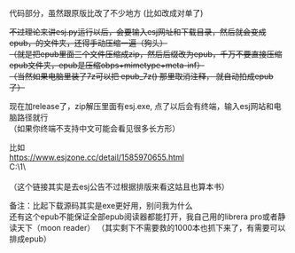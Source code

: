 代码部分，虽然跟原版比改了不少地方 (比如改成对单了)<br>

~~不过理论来讲esj.py运行以后，会要输入esj网址和下载目录，然后就会变成epub，的文件夹，还得手动压缩一遍（狗头）~~<br>
~~（就是把epub里面三个文件压缩成zip，然后后缀改为epub，千万不要直接压缩epub文件夹，epub是压缩obps+mimetype+meta-inf）~~<br>
~~（当然如果电脑里装了7z可以把 epub_7z() 那里取消注释， 就自动拍成epub了）~~<br>

现在加release了，zip解压里面有esj.exe, 点了以后会有终端，输入esj网站和电脑路径就行<br>
（如果你终端不支持中文可能会看见很多长方形）

比如<br>
https://www.esjzone.cc/detail/1585970655.html<br>
C:\1\ <br>
<br>
（这个链接其实是去esj公告不过根据排版来看这姑且也算本书）<br>

备注：比起下载源码其实是exe更好用，别问我为什么<br>
还有这个epub不能保证全部epub阅读器都能打开，我自己用的librera pro或者静读天下（moon reader）
（其实剩下不需要救的1000本也抓下来了，有需要可以排成epub）
